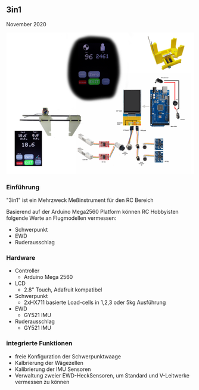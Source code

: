 ## 3in1
November 2020

![3in1 title](https://raw.githubusercontent.com/strgaltdel/3in1/master/img/3in1_title.png)


### Einführung

"3in1" ist ein Mehrzweck Meßinstrument für den RC Bereich

Basierend auf der Arduino Mega2560 Platform können RC Hobbyisten folgende Werte an Flugmodellen vermessen:

  * Schwerpunkt
  * EWD
  * Ruderausschlag


  
### Hardware
  
  * Controller
	* Arduino Mega 2560 
  * LCD
	* 2.8" Touch, Adafruit kompatibel
  * Schwerpunkt
	* 2xHX711 basierte Load-cells in 1,2,3 oder 5kg Ausführung
  * EWD
	* GY521 IMU
  * Ruderausschlag
  	* GY521 IMU
  
  
  
### integrierte Funktionen

  * freie Konfiguration der Schwerpunktwaage
  * Kalbrierung der Wägezellen
  * Kalibrierung der IMU Sensoren
  * Verwaltung zweier EWD-HeckSensoren, um Standard und V-Leitwerke vermessen zu können 





